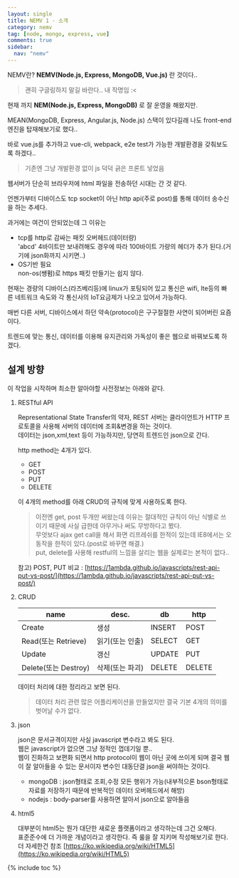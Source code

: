 ```yaml
---
layout: single
title: NEMV 1 - 소개
category: nemv
tag: [node, mongo, express, vue]
comments: true
sidebar:
  nav: "nemv"
---
```


NEMV란? **NEMV(Node.js, Express, MongoDB, Vue.js)** 란 것이다..

> 괜히 구글링하지 말길 바란다.. 내 작명임 :<

현재 까지 **NEM(Node.js, Express, MongoDB)** 로 잘 운영을 해왔지만.  

MEAN(MongoDB, Express, Angular.js, Node.js) 스택이 있다길래 나도 front-end 엔진을 탑재해보기로 했다.. 

바로 vue.js를 추가하고 vue-cli, webpack, e2e test가 가능한 개발환경을 갖춰보도록 하겠다..

> 기존엔 그냥 개발환경 없이 js 덕덕 긁은 프론트 넣었음

웹서버가 단순히 브라우저에 html 파일을 전송하던 시대는 간 것 같다.
 
언젠가부터 디바이스도 tcp socket이 아닌 http api(주로 post)를 통해 데이터 송수신을 하는 추세다.

과거에는 여건이 안되었는데 그 이유는

- tcp를 http로 감싸는 패킷 오버헤드(데이터량)  
'abcd' 4바이트만 보내려해도 경우에 따라 100바이트 가량의 헤더가 추가 된다.(거기에 json화까지 시키면..)
- OS기반 필요  
non-os(쌩펌)로 https 패킷 만들기는 쉽지 않다.
  
현재는 경량의 디바이스(라즈베리등)에 linux가 포팅되어 있고 통신은 wifi, lte등의 빠른 네트워크 속도와 각 통신사의 IoT요금제가 나오고 있어서 가능하다. 
  
매번 다른 서버, 디바이스에서 하던 약속(protocol)은 구구절절한 사연이 되어버린 요즘이다.

트렌드에 맞는 통신, 데이터를 이용해 유지관리와 가독성이 좋은 웹으로 바꿔보도록 하겠다. 

## 설계 방향

이 작업을 시작하며 최소한 알아야할 사전정보는 아래와 같다.

1. RESTful API  

    Representational State Transfer의 약자, REST 서버는 클라이언트가 HTTP 프로토콜을 사용해 서버의 데이터에 조회&변경을 하는 것이다.  
    데이터는 json,xml,text 등이 가능하지만, 당연히 트렌드인 json으로 간다. 
    
    http method는 4개가 있다. 
    
    - GET
    - POST
    - PUT
    - DELETE
    
    이 4개의 method를 아래 CRUD의 규칙에 맞게 사용하도록 한다.
    
    > 이전엔 get, post 두개만 써왔는데 이유는 절대적인 규칙이 아닌 식별로 쓰이기 때문에 사실 급한데 아무거나 써도 무방하다고 봤다.  
    무엇보다 ajax get call을 해서 화면 리프레쉬를 한적이 있는데 IE8에서는 오동작을 한적이 있다.(post로 바꾸면 해결.)  
    put, delete를 사용해 restful의 느낌을 살리는 웹을 실제로는 본적이 없다.. 
    
    참고) POST, PUT 비교 : [https://1ambda.github.io/javascripts/rest-api-put-vs-post/](https://1ambda.github.io/javascripts/rest-api-put-vs-post/)
  
2. CRUD  

    | name	| desc. |	db  | http |
    | --- | --- | --- | --- |
    | Create	| 생성 |	INSERT | POST  |
    | Read(또는 Retrieve)	 | 읽기(또는 인출) | 	SELECT | GET |
    | Update | 갱신 | UPDATE | PUT |
    | Delete(또는 Destroy)	| 삭제(또는 파괴) | 	DELETE | DELETE |          
    
    데이터 처리에 대한 정리라고 보면 된다.
    
    > 데이터 처리 관련 많은 어플리케이션을 만들었지만 결국 기본 4개의 의미를 벗어날 수가 없다.
  
3. json

    json은 문서규격이지만 사실 javascript 변수라고 봐도 된다.  
    웹은 javascript가 없으면 그냥 정적인 껍데기일 뿐..  
    웹이 진화하고 보편화 되면서 http protocol이 웹이 아닌 곳에 쓰이게 되며 결국 웹이 잘 알아들을 수 있는 문서이자 변수인 대동단결 json을 써야하는 것이다.
    
    - mongoDB : json형태로 조회,수정 모든 행위가 가능(내부적으론 bson형태로 자료를 저장하기 때문에 반복적인 데이터 오버헤드에서 해방)
    - nodejs : body-parser를 사용하면 알아서 json으로 알아들음
    
4. html5

    대부분이 html5는 뭔가 대단한 새로운 플랫폼이라고 생각하는데 그건 오해다.  
    표준준수에 더 가까운 개념이라고 생각한다. 즉 룰을 잘 지키며 작성해보기로 한다.
    더 자세한건 참조 [https://ko.wikipedia.org/wiki/HTML5](https://ko.wikipedia.org/wiki/HTML5)
    
{% include toc %}